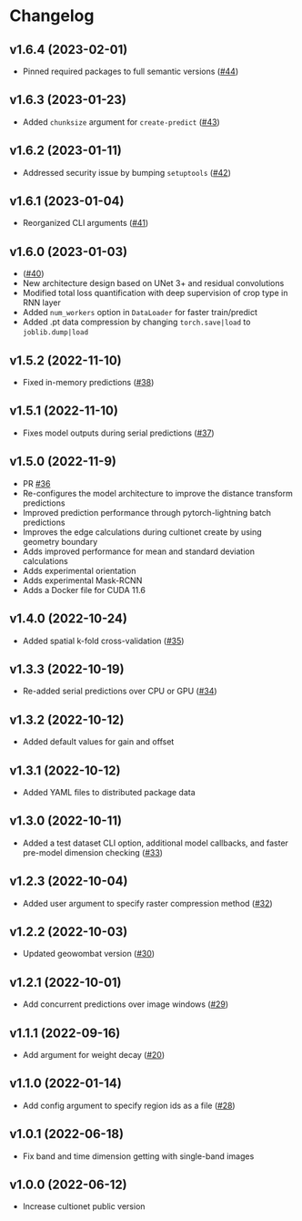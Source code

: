 # Changelog

<!--next-version-placeholder-->

## v1.6.4 (2023-02-01)
* Pinned required packages to full semantic versions ([#44](https://github.com/jgrss/cultionet/pull/44))

## v1.6.3 (2023-01-23)
* Added `chunksize` argument for `create-predict` ([#43](https://github.com/jgrss/cultionet/pull/43))

## v1.6.2 (2023-01-11)
* Addressed security issue by bumping `setuptools` ([#42](https://github.com/jgrss/cultionet/pull/42))

## v1.6.1 (2023-01-04)
* Reorganized CLI arguments ([#41](https://github.com/jgrss/cultionet/pull/41))

## v1.6.0 (2023-01-03)
* ([#40](https://github.com/jgrss/cultionet/pull/40))
* New architecture design based on UNet 3+ and residual convolutions
* Modified total loss quantification with deep supervision of crop type in RNN layer
* Added `num_workers` option in `DataLoader` for faster train/predict
* Added .pt data compression by changing `torch.save|load` to `joblib.dump|load`

## v1.5.2 (2022-11-10)
* Fixed in-memory predictions ([#38](https://github.com/jgrss/cultionet/pull/38))

## v1.5.1 (2022-11-10)
* Fixes model outputs during serial predictions ([#37](https://github.com/jgrss/cultionet/pull/37))

## v1.5.0 (2022-11-9)
*  PR [#36](https://github.com/jgrss/cultionet/pull/36)
*  Re-configures the model architecture to improve the distance transform predictions
*  Improved prediction performance through pytorch-lightning batch predictions
*  Improves the edge calculations during cultionet create by using geometry boundary
*  Adds improved performance for mean and standard deviation calculations
*  Adds experimental orientation
*  Adds experimental Mask-RCNN
*  Adds a Docker file for CUDA 11.6

## v1.4.0 (2022-10-24)
* Added spatial k-fold cross-validation ([#35](https://github.com/jgrss/cultionet/pull/35))

## v1.3.3 (2022-10-19)
* Re-added serial predictions over CPU or GPU ([#34](https://github.com/jgrss/cultionet/pull/34))

## v1.3.2 (2022-10-12)
* Added default values for gain and offset

## v1.3.1 (2022-10-12)
* Added YAML files to distributed package data

## v1.3.0 (2022-10-11)
* Added a test dataset CLI option, additional model callbacks, and faster pre-model dimension checking ([#33](https://github.com/jgrss/cultionet/pull/33))

## v1.2.3 (2022-10-04)
* Added user argument to specify raster compression method ([#32](https://github.com/jgrss/cultionet/pull/32))

## v1.2.2 (2022-10-03)
* Updated geowombat version ([#30](https://github.com/jgrss/cultionet/pull/30))

## v1.2.1 (2022-10-01)
* Add concurrent predictions over image windows ([#29](https://github.com/jgrss/cultionet/pull/29))

## v1.1.1 (2022-09-16)
* Add argument for weight decay ([#20](https://github.com/jgrss/cultionet/pull/20))

## v1.1.0 (2022-01-14)
* Add config argument to specify region ids as a file ([#28](https://github.com/jgrss/cultionet/pull/28))

## v1.0.1 (2022-06-18)
* Fix band and time dimension getting with single-band images
 
## v1.0.0 (2022-06-12)
* Increase cultionet public version
